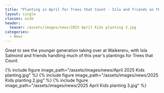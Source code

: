 ```yaml
---
title: "Planting in April for Trees that Count - Isla and friends on the spades."
layout: single
classes: wide
header:
  teaser: /assets/images/news/2025 April Kids planting 3.jpg
categories:
  - News
---
```


Great to see the younger generation taking over at Waikereru, with Isla Salmond and friends handling much of this year's plantings for Trees that Count.

{% include figure image_path="/assets/images/news/April 2025 Kids planting.jpg" %}
{% include figure image_path="/assets/images/news/2025 Kids planting 2.jpg" %}
{% include figure image_path="/assets/images/news/2025 April Kids planting 3.jpg" %}

